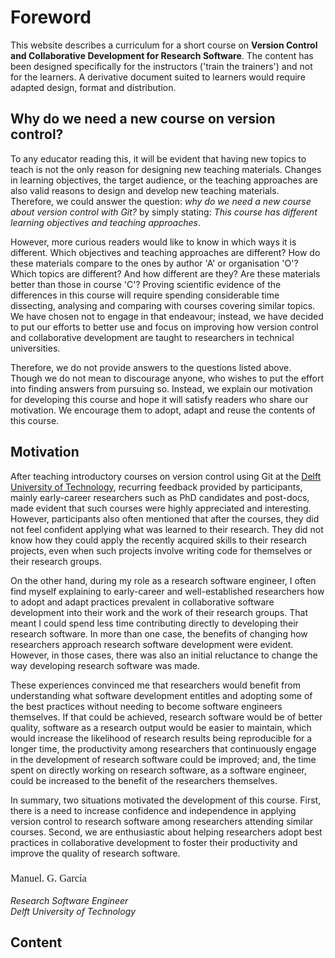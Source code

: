 <link rel="preconnect" href="https://fonts.googleapis.com">
<link rel="preconnect" href="https://fonts.gstatic.com" crossorigin>
<link href="https://fonts.googleapis.com/css2?family=Dancing+Script:wght@400..700&display=swap" rel="stylesheet">
<style>
h3.dancing {
  font-family: "Dancing Script", cursive;
  font-optical-sizing: auto;
  font-weight: 500;
  font-style: normal;
}
</style>


# Foreword

This website describes a curriculum for a short course on **Version Control and Collaborative Development for Research Software**. 
The content has been designed specifically for the instructors ('train the trainers') and not for the learners. A derivative document suited to learners would require adapted design, format and distribution.



## Why do we need a new course on version control?
To any educator reading this, it will be evident that having new topics to teach is not the only reason for designing new teaching materials. 
Changes in learning objectives, the target audience, or the teaching approaches are also valid reasons to 
design and develop new teaching materials.  
Therefore, we could answer the question: *why do we need a new course  about version control with Git?* by simply stating: 
*This course has different learning objectives and teaching approaches*. 

However, more curious readers would like to know in which ways it is different. Which objectives and teaching approaches are different? 
How do these materials compare to the ones by author 'A' or organisation 'O'? 
Which topics are different? And how different are they? 
Are these materials better than those in course 'C'?
Proving scientific evidence of the differences in this course will require spending considerable time dissecting, analysing and comparing with courses covering similar topics.
We have chosen not to engage in that endeavour; instead, we have decided to put our efforts to better use and focus on improving how version control and collaborative development are taught to researchers in technical universities.

Therefore, we do not provide answers to the questions listed above. Though we do not mean to discourage anyone, 
who wishes to put the effort into finding answers from pursuing so. 
Instead, we explain our motivation for developing this course and hope it will satisfy readers who share our motivation. We encourage them to adopt, adapt and reuse the contents of this course.

## Motivation
After teaching introductory courses on version control using Git at the [Delft University of Technology](https://www.tudelft.nl/), 
recurring feedback provided by participants, mainly early-career researchers such as PhD candidates and post-docs, made evident that such courses were highly appreciated and interesting. However, participants also often mentioned that after the courses, they did not feel confident applying what was learned to their research.
They did not know how they could apply the recently acquired skills to their research projects, 
even when such projects involve writing code for themselves or their research groups.

On the other hand, during my role as a research software engineer, I often find myself explaining to early-career and well-established researchers how to adopt and adapt practices prevalent in collaborative software development into their work and the work of their research groups. That meant I could spend less time contributing directly to developing their research software. In more than one case, the benefits of changing how researchers approach research software development were evident. 
However, in those cases, there was also an initial reluctance to change the way developing research software was made. 

These experiences convinced me that researchers would benefit from understanding what software development entitles and adopting some of the best practices without needing to become software engineers themselves. 
If that could be achieved, research software would be of better quality, software as a research output would be easier to maintain, which would increase the likelihood of research results being reproducible for a longer time, the productivity among researchers that continuously engage in the development of research software could be improved; and,  the time spent on directly working on research software, as a software engineer, could be increased to the benefit of the researchers themselves. 

In summary, two situations motivated the development of this course. First, there is a need to increase confidence and independence in applying version control to research software among researchers attending similar courses. Second, we are enthusiastic about helping researchers adopt best practices in collaborative development to foster their productivity and improve the quality of research software. 

<h3 class="dancing">Manuel. G. García</h3>

*Research Software Engineer* <br>
*Delft University of Technology*

## Content

```{tableofcontents}
```

